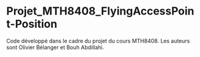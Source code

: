 # Projet_MTH8408_FlyingAccessPoint-Position
Code développé dans le cadre du projet du cours MTH8408. Les auteurs sont Olivier Bélanger et Bouh Abdillahi.

